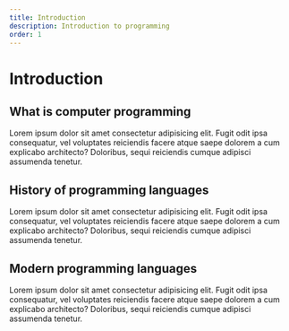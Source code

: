 ```yaml
---
title: Introduction
description: Introduction to programming
order: 1
---
```


# Introduction

## What is computer programming

Lorem ipsum dolor sit amet consectetur adipisicing elit. Fugit odit ipsa consequatur, vel voluptates reiciendis facere atque saepe dolorem a cum explicabo architecto? Doloribus, sequi reiciendis cumque adipisci assumenda tenetur.

## History of programming languages

Lorem ipsum dolor sit amet consectetur adipisicing elit. Fugit odit ipsa consequatur, vel voluptates reiciendis facere atque saepe dolorem a cum explicabo architecto? Doloribus, sequi reiciendis cumque adipisci assumenda tenetur.

## Modern programming languages

Lorem ipsum dolor sit amet consectetur adipisicing elit. Fugit odit ipsa consequatur, vel voluptates reiciendis facere atque saepe dolorem a cum explicabo architecto? Doloribus, sequi reiciendis cumque adipisci assumenda tenetur.
